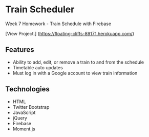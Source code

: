 # Train Scheduler
Week 7 Homework - Train Schedule with Firebase

[View Project.] (https://floating-cliffs-89171.herokuapp.com/)

## Features
- Ability to add, edit, or remove a train to and from the schedule
- Timetable auto updates
- Must log in with a Google account to view train information

## Technologies
- HTML
- Twitter Bootstrap
- JavaScript
- jQuery
- Firebase
- Moment.js
